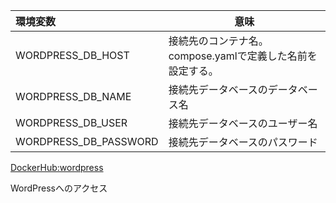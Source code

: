 | 環境変数              | 意味                                                       | 
| :-------------------- | ---------------------------------------------------------- | 
| WORDPRESS_DB_HOST     | 接続先のコンテナ名。compose.yamlで定義した名前を設定する。 | 
| WORDPRESS_DB_NAME     | 接続先データベースのデータベース名                         | 
| WORDPRESS_DB_USER     | 接続先データベースのユーザー名                             | 
| WORDPRESS_DB_PASSWORD | 接続先データベースのパスワード                             | 

 

[DockerHub:wordpress](https://hub.docker.com/_/wordpress)

 

WordPressへのアクセス